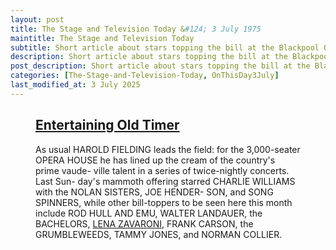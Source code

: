 ```yaml
---
layout: post
title: The Stage and Television Today &#124; 3 July 1975
maintitle: The Stage and Television Today
subtitle: Short article about stars topping the bill at the Blackpool Opera House for its current season.
description: Short article about stars topping the bill at the Blackpool Opera House for its current season.
post_description: Short article about stars topping the bill at the Blackpool Opera House for its current season.
categories: [The-Stage-and-Television-Today, OnThisDay3July]
last_modified_at: 3 July 2025
---
```


<figure class="fig3">
<div class="CardLayout">
<div class="CardItem">
<h2 id="infobox1" class="infobox"><a href="#infobox1">Entertaining Old Timer</a></h2>
<div class="CardItem split">
<p>As usual HAROLD FIELDING leads the field: for the 3,000-seater OPERA HOUSE he has lined up the cream of the country's prime vaude- ville talent in a series of twice-nightly concerts. Last Sun- day's mammoth offering starred CHARLIE WILLIAMS with the NOLAN SISTERS, JOE HENDER- SON, and SONG SPINNERS, while other bill-toppers to be seen here this month include ROD HULL AND EMU, WALTER LANDAUER, the BACHELORS, <a href="/1975-07-20-harold-fieldings-sunday-night-at-the-blackpool-opera-house">LENA ZAVARONI</a>, FRANK CARSON,
the GRUMBLEWEEDS, TAMMY JONES, and NORMAN COLLIER.</p>
</div></div></div>
</figure>
